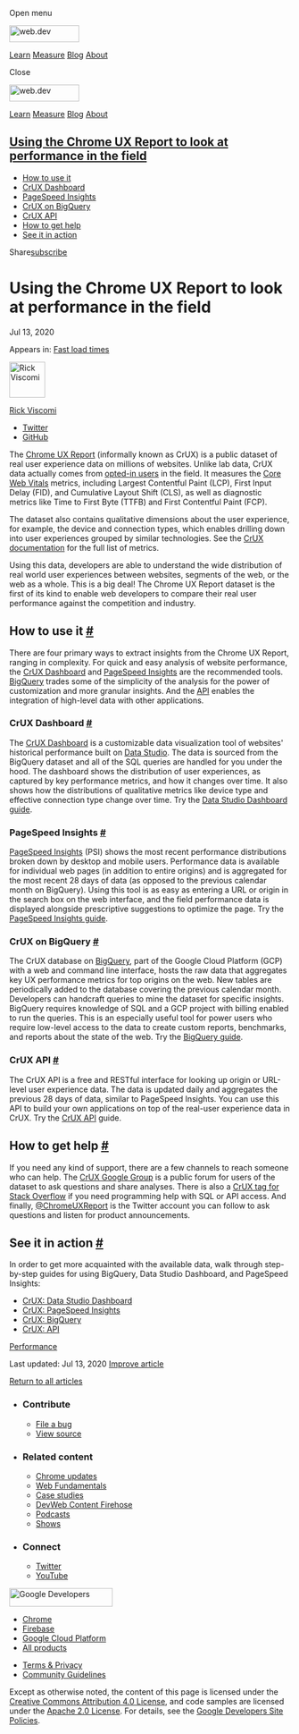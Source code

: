 <span class="w-tooltip w-tooltip--left">Open menu</span>

<a href="/" class="gc-analytics-event header-default__logo-link"><img src="/images/lockup.svg" alt="web.dev" class="header-default__logo" width="125" height="30" /></a>

<a href="/learn/" class="gc-analytics-event header-default__link">Learn</a> <a href="/measure/" class="gc-analytics-event header-default__link">Measure</a> <a href="/blog/" class="gc-analytics-event header-default__link">Blog</a> <a href="/about/" class="gc-analytics-event header-default__link">About</a>

<span class="w-tooltip">Close</span>

<a href="/" class="gc-analytics-event"><img src="/images/lockup.svg" alt="web.dev" class="drawer-default__logo" width="125" height="30" /></a>

<a href="/learn/" class="gc-analytics-event drawer-default__link">Learn</a> <a href="/measure/" class="gc-analytics-event drawer-default__link">Measure</a> <a href="/blog/" class="gc-analytics-event drawer-default__link">Blog</a> <a href="/about/" class="gc-analytics-event drawer-default__link">About</a>

<a href="#using-the-chrome-ux-report-to-look-at-performance-in-the-field" class="w-toc__header--link">Using the Chrome UX Report to look at performance in the field</a>
------------------------------------------------------------------------------------------------------------------------------------------------------------------------

-   [How to use it](#how-to-use-it)
-   [CrUX Dashboard](#crux-dashboard)
-   [PageSpeed Insights](#pagespeed-insights)
-   [CrUX on BigQuery](#crux-on-bigquery)
-   [CrUX API](#crux-api)
-   [How to get help](#how-to-get-help)
-   [See it in action](#see-it-in-action)

Share<a href="/newsletter/" class="gc-analytics-event w-actions__fab w-actions__fab--subscribe"><span>subscribe</span></a>

Using the Chrome UX Report to look at performance in the field
==============================================================

Jul 13, 2020

<span class="w-post-signpost__title">Appears in:</span> <a href="/fast" class="w-post-signpost__link">Fast load times</a>

[<img src="https://web-dev.imgix.net/image/admin/oWRqaR6XXwIdNXPLpUMn.jpg?auto=format&amp;fit=crop&amp;h=64&amp;w=64" alt="Rick Viscomi" class="w-author__image" sizes="(min-width: 64px) 64px, calc(100vw - 48px)" srcset="https://web-dev.imgix.net/image/admin/oWRqaR6XXwIdNXPLpUMn.jpg?fit=crop&amp;h=64&amp;w=64&amp;auto=format&amp;dpr=1&amp;q=75, https://web-dev.imgix.net/image/admin/oWRqaR6XXwIdNXPLpUMn.jpg?fit=crop&amp;h=64&amp;w=64&amp;auto=format&amp;dpr=2&amp;q=50 2x, https://web-dev.imgix.net/image/admin/oWRqaR6XXwIdNXPLpUMn.jpg?fit=crop&amp;h=64&amp;w=64&amp;auto=format&amp;dpr=3&amp;q=35 3x, https://web-dev.imgix.net/image/admin/oWRqaR6XXwIdNXPLpUMn.jpg?fit=crop&amp;h=64&amp;w=64&amp;auto=format&amp;dpr=4&amp;q=23 4x, https://web-dev.imgix.net/image/admin/oWRqaR6XXwIdNXPLpUMn.jpg?fit=crop&amp;h=64&amp;w=64&amp;auto=format&amp;dpr=5&amp;q=20 5x" width="64" height="64" />](/authors/rviscomi/)

<a href="/authors/rviscomi/" class="w-author__name-link">Rick Viscomi</a>

-   <a href="https://twitter.com/rick_viscomi" class="w-author__link">Twitter</a>
-   <a href="https://github.com/rviscomi" class="w-author__link">GitHub</a>

The [Chrome UX Report](https://developers.google.com/web/tools/chrome-user-experience-report/) (informally known as CrUX) is a public dataset of real user experience data on millions of websites. Unlike lab data, CrUX data actually comes from [opted-in users](https://developers.google.com/web/tools/chrome-user-experience-report/#methodology) in the field. It measures the [Core Web Vitals](/vitals/) metrics, including Largest Contentful Paint (LCP), First Input Delay (FID), and Cumulative Layout Shift (CLS), as well as diagnostic metrics like Time to First Byte (TTFB) and First Contentful Paint (FCP).

The dataset also contains qualitative dimensions about the user experience, for example, the device and connection types, which enables drilling down into user experiences grouped by similar technologies. See the [CrUX documentation](https://developers.google.com/web/tools/chrome-user-experience-report/#metrics) for the full list of metrics.

Using this data, developers are able to understand the wide distribution of real world user experiences between websites, segments of the web, or the web as a whole. This is a big deal! The Chrome UX Report dataset is the first of its kind to enable web developers to compare their real user performance against the competition and industry.

How to use it <a href="#how-to-use-it" class="w-headline-link">#</a>
--------------------------------------------------------------------

There are four primary ways to extract insights from the Chrome UX Report, ranging in complexity. For quick and easy analysis of website performance, the [CrUX Dashboard](http://g.co/chromeuxdash) and [PageSpeed Insights](https://developers.google.com/speed/pagespeed/insights/) are the recommended tools. [BigQuery](https://console.cloud.google.com/bigquery?p=chrome-ux-report) trades some of the simplicity of the analysis for the power of customization and more granular insights. And the [API](https://developers.google.com/web/tools/chrome-user-experience-report/api/reference) enables the integration of high-level data with other applications.

### CrUX Dashboard <a href="#crux-dashboard" class="w-headline-link">#</a>

The [CrUX Dashboard](http://g.co/chromeuxdash) is a customizable data visualization tool of websites' historical performance built on [Data Studio](https://marketingplatform.google.com/about/data-studio/). The data is sourced from the BigQuery dataset and all of the SQL queries are handled for you under the hood. The dashboard shows the distribution of user experiences, as captured by key performance metrics, and how it changes over time. It also shows how the distributions of qualitative metrics like device type and effective connection type change over time. Try the [Data Studio Dashboard guide](/chrome-ux-report-data-studio-dashboard).

### PageSpeed Insights <a href="#pagespeed-insights" class="w-headline-link">#</a>

[PageSpeed Insights](https://developers.google.com/speed/pagespeed/insights/) (PSI) shows the most recent performance distributions broken down by desktop and mobile users. Performance data is available for individual web pages (in addition to entire origins) and is aggregated for the most recent 28 days of data (as opposed to the previous calendar month on BigQuery). Using this tool is as easy as entering a URL or origin in the search box on the web interface, and the field performance data is displayed alongside prescriptive suggestions to optimize the page. Try the [PageSpeed Insights guide](/chrome-ux-report-pagespeed-insights).

### CrUX on BigQuery <a href="#crux-on-bigquery" class="w-headline-link">#</a>

The CrUX database on [BigQuery](https://console.cloud.google.com/bigquery?p=chrome-ux-report), part of the Google Cloud Platform (GCP) with a web and command line interface, hosts the raw data that aggregates key UX performance metrics for top origins on the web. New tables are periodically added to the database covering the previous calendar month. Developers can handcraft queries to mine the dataset for specific insights. BigQuery requires knowledge of SQL and a GCP project with billing enabled to run the queries. This is an especially useful tool for power users who require low-level access to the data to create custom reports, benchmarks, and reports about the state of the web. Try the [BigQuery guide](/chrome-ux-report-bigquery).

### CrUX API <a href="#crux-api" class="w-headline-link">#</a>

The CrUX API is a free and RESTful interface for looking up origin or URL-level user experience data. The data is updated daily and aggregates the previous 28 days of data, similar to PageSpeed Insights. You can use this API to build your own applications on top of the real-user experience data in CrUX. Try the [CrUX API](/chrome-ux-report-api) guide.

How to get help <a href="#how-to-get-help" class="w-headline-link">#</a>
------------------------------------------------------------------------

If you need any kind of support, there are a few channels to reach someone who can help. The [CrUX Google Group](https://groups.google.com/a/chromium.org/forum/#!forum/chrome-ux-report) is a public forum for users of the dataset to ask questions and share analyses. There is also a [CrUX tag for Stack Overflow](https://stackoverflow.com/questions/tagged/chrome-ux-report) if you need programming help with SQL or API access. And finally, [@ChromeUXReport](https://twitter.com/ChromeUXReport) is the Twitter account you can follow to ask questions and listen for product announcements.

See it in action <a href="#see-it-in-action" class="w-headline-link">#</a>
--------------------------------------------------------------------------

In order to get more acquainted with the available data, walk through step-by-step guides for using BigQuery, Data Studio Dashboard, and PageSpeed Insights:

-   [CrUX: Data Studio Dashboard](/chrome-ux-report-data-studio-dashboard)
-   [CrUX: PageSpeed Insights](/chrome-ux-report-pagespeed-insights)
-   [CrUX: BigQuery](/chrome-ux-report-bigquery)
-   [CrUX: API](/chrome-ux-report-api)

<a href="/tags/performance/" class="w-chip">Performance</a>

<span class="w-mr--sm">Last updated: Jul 13, 2020 </span>[Improve article](https://github.com/GoogleChrome/web.dev/blob/master/src/site/content/en/fast/chrome-ux-report/index.md)

<a href="/fast" class="gc-analytics-event w-article-navigation__link w-article-navigation__link--back w-article-navigation__link--single">Return to all articles</a>

-   ### Contribute

    -   <a href="https://github.com/GoogleChrome/web.dev/issues/new?assignees=&amp;labels=bug&amp;template=bug_report.md&amp;title=" class="w-footer__linkbox-link">File a bug</a>
    -   <a href="https://github.com/googlechrome/web.dev" class="w-footer__linkbox-link">View source</a>

-   ### Related content

    -   <a href="https://blog.chromium.org/" class="w-footer__linkbox-link">Chrome updates</a>
    -   <a href="https://developers.google.com/web/" class="w-footer__linkbox-link">Web Fundamentals</a>
    -   <a href="https://developers.google.com/web/showcase/" class="w-footer__linkbox-link">Case studies</a>
    -   <a href="https://devwebfeed.appspot.com/" class="w-footer__linkbox-link">DevWeb Content Firehose</a>
    -   <a href="/podcasts/" class="w-footer__linkbox-link">Podcasts</a>
    -   <a href="/shows/" class="w-footer__linkbox-link">Shows</a>

-   ### Connect

    -   <a href="https://www.twitter.com/ChromiumDev" class="w-footer__linkbox-link">Twitter</a>
    -   <a href="https://www.youtube.com/user/ChromeDevelopers" class="w-footer__linkbox-link">YouTube</a>

<a href="https://developers.google.com/" class="w-footer__utility-logo-link"><img src="/images/lockup-color.png" alt="Google Developers" class="w-footer__utility-logo" width="185" height="33" /></a>

-   <a href="https://developer.chrome.com/" class="w-footer__utility-link">Chrome</a>
-   <a href="https://firebase.google.com/" class="w-footer__utility-link">Firebase</a>
-   <a href="https://cloud.google.com/" class="w-footer__utility-link">Google Cloud Platform</a>
-   <a href="https://developers.google.com/products" class="w-footer__utility-link">All products</a>

<!-- -->

-   <a href="https://policies.google.com/" class="w-footer__utility-link">Terms &amp; Privacy</a>
-   <a href="/community-guidelines/" class="w-footer__utility-link">Community Guidelines</a>

Except as otherwise noted, the content of this page is licensed under the [Creative Commons Attribution 4.0 License](https://creativecommons.org/licenses/by/4.0/), and code samples are licensed under the [Apache 2.0 License](https://www.apache.org/licenses/LICENSE-2.0). For details, see the [Google Developers Site Policies](https://developers.google.com/terms/site-policies).
